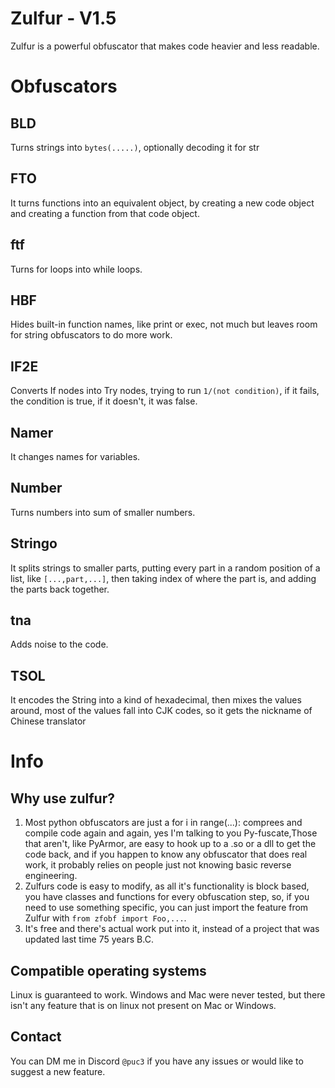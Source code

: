 # Zulfur - V1.5
Zulfur is a powerful obfuscator that makes code heavier and less readable.
# Obfuscators
## BLD
Turns strings into `bytes(.....)`, optionally decoding it for str
## FTO
It turns functions into an equivalent object, by creating a new code object and creating a function from that code object.
## ftf
Turns for loops into while loops.
## HBF
Hides built-in function names, like print or exec, not much but leaves room for string obfuscators to do more work.
## IF2E
Converts If nodes into Try nodes, trying to run `1/(not condition)`, if it fails, the condition is true, if it doesn't, it was false.
## Namer
It changes names for variables.
## Number
Turns numbers into sum of smaller numbers.
## Stringo
It splits strings to smaller parts, putting every part in a random position of a list, like `[...,part,...]`, then taking index of where the part is, and adding the parts back together.
## tna
Adds noise to the code.
## TSOL
It encodes the String into a kind of hexadecimal, then mixes the values around, most of the values fall into CJK codes, so it gets the nickname of Chinese translator
# Info
## Why use zulfur?
1. Most python obfuscators are just a for i in range(...): comprees and compile code again and again, yes I'm talking to you Py-fuscate,Those that aren't, like PyArmor, are easy to hook up to a .so or a dll to get the code back, and if you happen to know any obfuscator that does real work, it probably relies on people just not knowing basic reverse engineering.
2. Zulfurs code is easy to modify, as all it's functionality is block based, you have classes and functions for every obfuscation step, so, if you need to use something specific, you can just import the feature from Zulfur with `from zfobf import Foo,...`.
3. It's free and there's actual work put into it, instead of a project that was updated last time 75 years B.C.
## Compatible operating systems
Linux is guaranteed to work. Windows and Mac were never tested, but there isn't any feature that is on linux not present on Mac or Windows.
## Contact
You can DM me in Discord `@puc3` if you have any issues or would like to suggest a new feature.